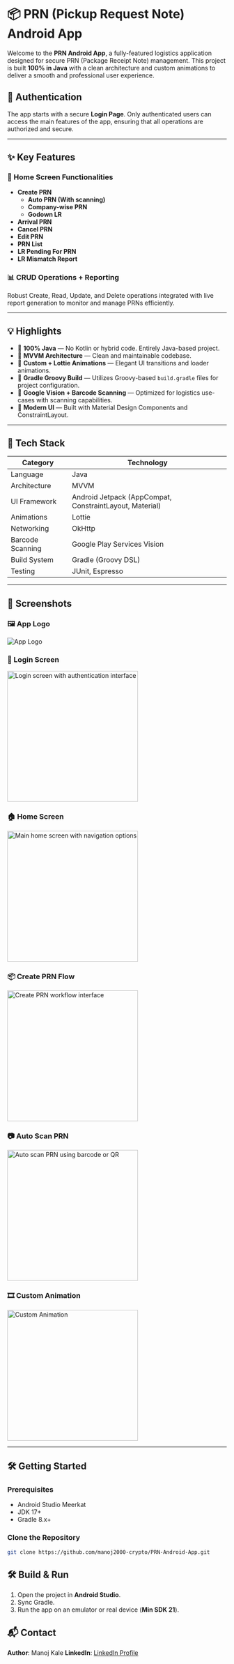 # 📦 PRN (Pickup Request Note) Android App

Welcome to the **PRN Android App**, a fully-featured logistics application designed for secure PRN (Package Receipt Note) management. This project is built **100% in Java** with a clean architecture and custom animations to deliver a smooth and professional user experience.

## 🔐 Authentication

The app starts with a secure **Login Page**. Only authenticated users can access the main features of the app, ensuring that all operations are authorized and secure.

---

## ✨ Key Features

### 🔧 Home Screen Functionalities
- **Create PRN**
  - **Auto PRN (With scanning)**
  - **Company-wise PRN**
  - **Godown LR**
- **Arrival PRN**
- **Cancel PRN**
- **Edit PRN**
- **PRN List**
- **LR Pending For PRN**
- **LR Mismatch Report**

### 📊 CRUD Operations + Reporting
Robust Create, Read, Update, and Delete operations integrated with live report generation to monitor and manage PRNs efficiently.

---

## 💡 Highlights

- 🔹 **100% Java** — No Kotlin or hybrid code. Entirely Java-based project.
- 🔹 **MVVM Architecture** — Clean and maintainable codebase.
- 🔹 **Custom + Lottie Animations** — Elegant UI transitions and loader animations.
- 🔹 **Gradle Groovy Build** — Utilizes Groovy-based `build.gradle` files for project configuration.
- 🔹 **Google Vision + Barcode Scanning** — Optimized for logistics use-cases with scanning capabilities.
- 🔹 **Modern UI** — Built with Material Design Components and ConstraintLayout.

---

## 🧱 Tech Stack

| Category         | Technology |
|------------------|------------|
| Language         | Java       |
| Architecture     | MVVM       |
| UI Framework     | Android Jetpack (AppCompat, ConstraintLayout, Material) |
| Animations       | Lottie |
| Networking       | OkHttp |
| Barcode Scanning | Google Play Services Vision |
| Build System     | Gradle (Groovy DSL) |
| Testing          | JUnit, Espresso |

---

## 📱 Screenshots

### 🖼️ App Logo
![App Logo](app/src/main/res/mipmap-xxxhdpi/ic_launcher_foreground.webp)

### 🔐 Login Screen
<img src="https://github.com/user-attachments/assets/4eff509a-5b0d-4972-9721-0c37e6eed597" width="300" alt="Login screen with authentication interface" />

### 🏠 Home Screen
<img src="https://github.com/user-attachments/assets/8ca459c0-f157-48e2-8d98-12f1574d052e" width="300" alt="Main home screen with navigation options" />

### 📦 Create PRN Flow
<img src="https://github.com/user-attachments/assets/c39483e4-25bc-4c6f-bc1d-5a0830aa1197" width="300" alt="Create PRN workflow interface" />

### 📷 Auto Scan PRN
<img src="https://github.com/user-attachments/assets/b09ff086-325a-4aa8-90da-2e80fabec9c8" width="300" alt="Auto scan PRN using barcode or QR" />

### 🎞️ Custom Animation
<img src="https://github.com/user-attachments/assets/1d4d71d7-d2e1-47f5-a9d3-898a2b50cffd" width="300" alt="Custom Animation" />

---

## 🛠️ Getting Started

### Prerequisites

- Android Studio Meerkat
- JDK 17+
- Gradle 8.x+

### Clone the Repository

```bash
git clone https://github.com/manoj2000-crypto/PRN-Android-App.git
```

## 🛠️ Build & Run

1. Open the project in **Android Studio**.
2. Sync Gradle.
3. Run the app on an emulator or real device (**Min SDK 21**).

## 📬 Contact

**Author**: Manoj Kale 
**LinkedIn**: [LinkedIn Profile](https://www.linkedin.com/in/manojkalemk/)
